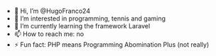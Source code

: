 - 👋 Hi, I’m @HugoFranco24
- 👀 I’m interested in programming, tennis and gaming
- 🌱 I’m currently learning the framework Laravel
- 📫 How to reach me: no
- ⚡ Fun fact: PHP means Programming Abomination Plus (not really)

<!---
HugoFranco24/HugoFranco24 is a ✨ special ✨ repository because its `README.md` (this file) appears on your GitHub profile.
You can click the Preview link to take a look at your changes.
--->
